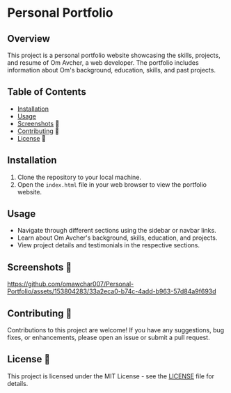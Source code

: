 # Personal Portfolio

## Overview

This project is a personal portfolio website showcasing the skills, projects, and resume of Om Avcher, a web developer. The portfolio includes information about Om's background, education, skills, and past projects.

## Table of Contents

- [Installation](#installation)
- [Usage](#usage)
- [Screenshots](#screenshots) 📸
- [Contributing](#contributing) 🤝
- [License](#license) 📝

## Installation

1. Clone the repository to your local machine.
2. Open the `index.html` file in your web browser to view the portfolio website.

## Usage

- Navigate through different sections using the sidebar or navbar links.
- Learn about Om Avcher's background, skills, education, and projects.
- View project details and testimonials in the respective sections.

## Screenshots 📸



https://github.com/omawchar007/Personal-Portfolio/assets/153804283/33a2eca0-b74c-4add-b963-57d84a9f693d


## Contributing 🤝

Contributions to this project are welcome! If you have any suggestions, bug fixes, or enhancements, please open an issue or submit a pull request.

## License 📝

This project is licensed under the MIT License - see the [LICENSE](LICENSE) file for details.
